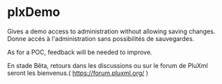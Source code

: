 # plxDemo
Gives a demo access to administration without allowing saving changes. Donne accés à l'administration sans possibilités de sauvegardes.

As for a POC, feedback will be needed to improve.

En stade Bêta, retours dans les discussions ou sur le forum de PluXml seront les bienvenus.( https://forum.pluxml.org/ )
